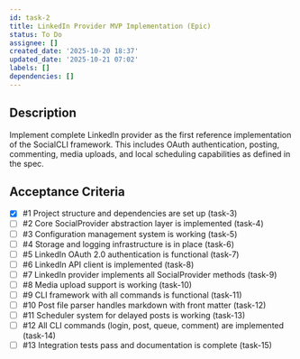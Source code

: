 ```yaml
---
id: task-2
title: LinkedIn Provider MVP Implementation (Epic)
status: To Do
assignee: []
created_date: '2025-10-20 18:37'
updated_date: '2025-10-21 07:02'
labels: []
dependencies: []
---
```


## Description

<!-- SECTION:DESCRIPTION:BEGIN -->
Implement complete LinkedIn provider as the first reference implementation of the SocialCLI framework. This includes OAuth authentication, posting, commenting, media uploads, and local scheduling capabilities as defined in the spec.
<!-- SECTION:DESCRIPTION:END -->

## Acceptance Criteria
<!-- AC:BEGIN -->
- [x] #1 Project structure and dependencies are set up (task-3)
- [ ] #2 Core SocialProvider abstraction layer is implemented (task-4)
- [ ] #3 Configuration management system is working (task-5)
- [ ] #4 Storage and logging infrastructure is in place (task-6)
- [ ] #5 LinkedIn OAuth 2.0 authentication is functional (task-7)
- [ ] #6 LinkedIn API client is implemented (task-8)
- [ ] #7 LinkedIn provider implements all SocialProvider methods (task-9)
- [ ] #8 Media upload support is working (task-10)
- [ ] #9 CLI framework with all commands is functional (task-11)
- [ ] #10 Post file parser handles markdown with front matter (task-12)
- [ ] #11 Scheduler system for delayed posts is working (task-13)
- [ ] #12 All CLI commands (login, post, queue, comment) are implemented (task-14)
- [ ] #13 Integration tests pass and documentation is complete (task-15)
<!-- AC:END -->
